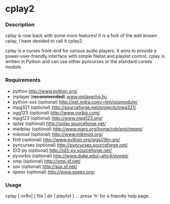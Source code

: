 # cplay2

### Description

cplay is now back with some more features!
It is a fork of the well known cplay, I have desided to call it cplay2.

cplay is a curses front-end for various audio players. It aims
to provide a power-user-friendly interface with simple filelist
and playlist control. cplay is written in Python and can use
either pyncurses or the standard curses module.


### Requirements

- python http://www.python.org/
- mplayer (**recommended**) www.mplayerhq.hu
- python-oss (optional) http://net.indra.com/~tim/ossmodule/
- mpg321 (optional) http://sourceforge.net/projects/mpg321/
- ogg123 (optional) http://www.vorbis.com/
- mpg123 (optional) http://www.mpg123.org/
- splay (optional) http://splay.sourceforge.net/
- madplay (optional) http://www.mars.org/home/rob/proj/mpeg/
- mikmod (optional) http://www.mikmod.org/
- fintl (optional) http://www.python.org/sigs/i18n-sig/
- pyncurses (optional) http://pyncurses.sourceforge.net/
- ID3-py (optional) http://id3-py.sourceforge.net/
- pyvorbis (optional) http://www.duke.edu/~ahc4/pyogg/
- xmp (optional) http://xmp.sf.net/
- sox (optional) http://sox.sf.net/
- speex (optional) http://www.speex.org/


### Usage

cplay [-nrRv] [ file | dir | playlist ] ...
press 'h' for a friendly help page.
